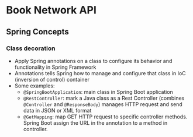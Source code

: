 # Book Network API

## Spring Concepts

### Class decoration

- Apply Spring annotations on a class to configure its behavior and functionality in Spring Framework
- Annotations tells Spring how to manage and configure that class in IoC (inversion of control) container
- Some examples:
  - `@SpringBootApplication`: main class in Spring Boot application
  - `@RestController`: mark a Java class as a Rest Controller (combines `@Controller` and `@ResponseBody`) manages HTTP request and send data in JSON or XML format
  - `@GetMapping`: map GET HTTP request to specific controller methods. Spring Boot assign the URL in the annotation to a method in controller.